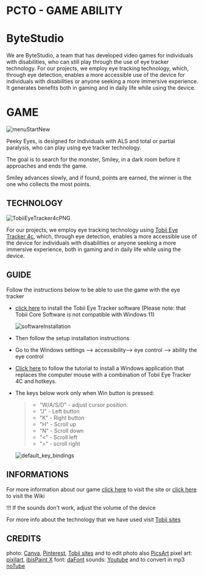 # PCTO - GAME ABILITY

# ByteStudio

We are ByteStudio, a team that has developed video games for individuals with disabilities, who can still play through the use of eye tracker technology.
For our projects, we employ eye tracking technology, which, through eye detection, enables a more accessible use of the device for individuals with disabilities or anyone seeking a more immersive experience.
It generates benefits both in gaming and in daily life while using the device.

# GAME

![menuStartNew](https://github.com/NoeBaru/PCTO-2024/assets/144808380/97eafd77-30b7-48ef-9cab-acbca4eca986)

Peeky Eyes, is designed for individuals with ALS and total or partial paralysis, who can play using eye tracker technology.

The goal is to search for the monster, Smiley, in a dark room before it approaches and ends the game.

Smiley advances slowly, and if found, points are earned, the winner is the one who collects the most points.

## TECHNOLOGY

![TobiiEyeTracker4cPNG](https://github.com/NoeBaru/PCTO-2024/assets/144808380/93cb8830-3292-4206-9036-5a14d2596fe0)

For our projects, we employ eye tracking technology using [Tobii Eye Tracker 4c](https://help.tobii.com/hc/en-us/articles/213414285-Specifications-for-the-Tobii-Eye-Tracker-4C), which, through eye detection, enables a more accessible use of the device for individuals with disabilities or anyone seeking a more immersive experience, both in gaming and in daily life while using the device.

## GUIDE

Follow the instructions below to be able to use the game with the eye tracker

* [click here](https://gaming.tobii.com/getstarted/) to install the Tobii Eye Tracker software (Please note: that Tobii Core Software is not compatible with Windows 11)
  
  ![softwareInstallation](https://github.com/NoeBaru/PCTO-2024/assets/144808380/48bd11db-1b45-4b04-aa73-8b4e3f0cc581)
  
* Then follow the setup installation instructions
* Go to the Windows settings --> accessibility--> eye control --> ability the eye control
* [Click here](https://youtu.be/aKi3Qr7T764?si=bEkEcXuW2SOXrHJT) to follow the tutorial to install a Windows application that replaces the computer mouse with a combination of Tobii Eye Tracker 4C and hotkeys.
* The keys below work only when Win button is pressed:
  > - "W/A/S/D" - adjust cursor position.
  > - "J" - Left button
  > - "K" - Right button
  > - "H" - Scroll up
  > - "N" - Scroll down
  > - "<" - Scroll left
  > - ">" - scroll right
  
  ![default_key_bindings](https://github.com/NoeBaru/PCTO-2024/assets/144808380/2173b580-a833-41e5-87ff-a70e6b089f3e)

## INFORMATIONS

For more information about our game [click here](https://github.com/NoeBaru/PCTO-2024/wiki#pcto-2024---game-ability) to visit the site or [click here](https://github.com/NoeBaru/PCTO-2024/wiki) to visit the Wiki

!!! If the sounds don't work, adjust the volume of the device

For more info about the technology that we have used visit [Tobii sites](https://gaming.tobii.com/) 

## CREDITS

photo: [Canva](https://www.canva.com/), [Pinterest](https://www.pinterest.it/), [Tobii sites](https://gaming.tobii.com/) and to edit photo also [PicsArt](https://picsart.com/it/) 
pixel art: [pixilart](https://www.pixilart.com/), [ibisPaint X](https://ibispaint.com/?lang=it)
font: [daFont](https://www.dafont.com/it/)
sounds: [Youtube](https://www.youtube.com/) and to convert in mp3 [noTube](https://notube.re/it/youtube-app-v141)

